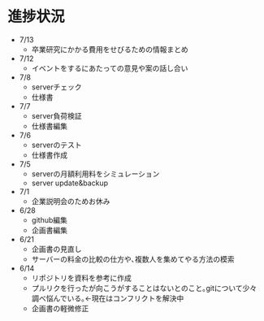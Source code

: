 # 進捗状況

- 7/13
	- 卒業研究にかかる費用をせびるための情報まとめ
- 7/12
	- イベントをするにあたっての意見や案の話し合い
- 7/8
	- serverチェック
	- 仕様書
- 7/7
	- server負荷検証
	- 仕様書編集
- 7/6
	- serverのテスト
	- 仕様書作成
- 7/5
	- serverの月額利用料をシミュレーション
	- server update&backup
- 7/1
	- 企業説明会のためお休み
- 6/28
	- github編集
	- 企画書編集
- 6/21
	- 企画書の見直し
	- サーバーの料金の比較の仕方や､複数人を集めてやる方法の模索
- 6/14
	- リポジトリを資料を参考に作成
	- プルリクを行ったが向こうがすることはないとのこと｡gitについて少々調べ悩んでいる｡<-現在はコンフリクトを解決中
	- 企画書の軽微修正
